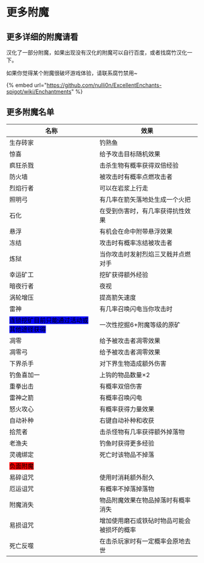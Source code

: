 # 更多附魔

## 更多详细的附魔请看

汉化了一部分附魔，如果出现没有汉化的附魔可以自行百度，或者找腐竹汉化一下。

如果你觉得某个附魔很破坏游戏体验，请联系腐竹禁用\~

{% embed url="https://github.com/nulli0n/ExcellentEnchants-spigot/wiki/Enchantments" %}

## 更多附魔名单



| 名称                                                              | 效果                    |
| --------------------------------------------------------------- | --------------------- |
| 生存砖家                                                            | 钓熟鱼                   |
| 惊喜                                                              | 给予攻击目标随机效果            |
| 疯狂杀戮                                                            | 击杀生物有概率获得双倍经验         |
| 防火墙                                                             | 被攻击时有概率点燃攻击者          |
| 烈焰行者                                                            | 可以在岩浆上行走              |
| 照明弓                                                             | 有几率在箭矢落地处生成一个火把       |
| 石化                                                              | 在受到伤害时，有几率获得抗性效果      |
| 悬浮                                                              | 有机会在命中附带悬浮效果          |
| 冻结                                                              | 攻击时有概率冻结被攻击者          |
| 炼狱                                                              | 当你攻击时发射烈焰三叉戟并点燃对手     |
| 幸运矿工                                                            | 挖矿获得额外经验              |
| 暗夜行者                                                            | 夜视                    |
| 涡轮增压                                                            | 提高箭矢速度                |
| 雷神                                                              | 有几率召唤闪电当你攻击时          |
| <mark style="background-color:blue;">连锁挖矿目前只能通过活动或其他途径获得</mark> | 一次性挖掘6+附魔等级的原矿        |
| 凋零                                                              | 给予被攻击者凋零效果            |
| 凋零弓                                                             | 给予被攻击者凋零效果            |
| 下界杀手                                                            | 对下界生物造成额外伤害           |
| 钓鱼喜加一                                                           | 上钩的物品数量×2             |
| 重拳出击                                                            | 有概率双倍伤害               |
| 雷神之箭                                                            | 有概率召唤闪电               |
| 怒火攻心                                                            | 有概率获得力量效果             |
| 自动补种                                                            | 右键自动补种和收获             |
| 拾荒者                                                             | 击杀怪物有几率获得额外掉落物        |
| 老渔夫                                                             | 钓鱼时获得更多经验             |
| 灵魂绑定                                                            | 死亡时该物品不掉落             |
| <mark style="background-color:red;">负面附魔</mark>                 |                       |
| 易碎诅咒                                                            | 使用时消耗额外耐久             |
| 厄运诅咒                                                            | 有概率不掉落掉落物             |
| 附魔消失                                                            | 物品附魔效果在物品掉落时有概率消失     |
| 易损诅咒                                                            | 增加使用磨石或铁砧时物品可能会被损坏的概率 |
| 死亡反噬                                                            | 在击杀玩家时有一定概率会原地去世      |

